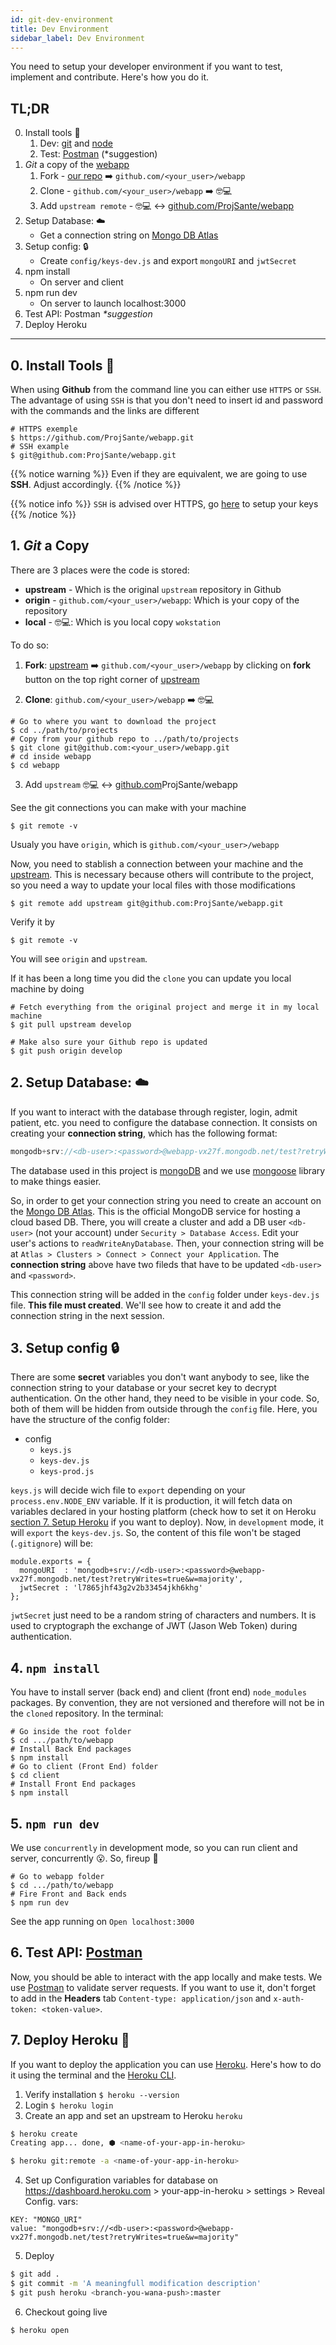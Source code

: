 ```yaml
---
id: git-dev-environment
title: Dev Environment
sidebar_label: Dev Environment
---
```



You need to setup your developer environment if you want to test, implement and contribute. Here's how you do it.

## TL;DR

0. Install tools 🔧
	1. Dev: [git](https://git-scm.com/) and [node](https://nodejs.org/)
	2. Test: [Postman](https://www.getpostman.com/) (*suggestion)
1. _Git_ a copy of the [webapp](github.com/ProjSante/webapp)
	1. Fork - [our repo](github.com/ProjSante/webapp) :arrow_right: `github.com/<your_user>/webapp`
	2. Clone - `github.com/<your_user>/webapp` :arrow_right: :nerd_face::computer:
	3. Add `upstream remote` - :nerd_face::computer: :left_right_arrow: [github.com/ProjSante/webapp](github.com/ProjSante/webapp)
2. Setup Database: ☁️
	- Get a connection string on [Mongo DB Atlas](https://cloud.mongodb.com/user#/atlas/login)
3. Setup config: :lock:
	- Create `config/keys-dev.js` and export `mongoURI` and `jwtSecret`
4. npm install
	- On server and client
5. npm run dev
	- On server to launch localhost:3000
6. Test API: Postman _*suggestion_
7. Deploy Heroku

<hr />

## 0. Install Tools 🔧
When using **Github** from the command line you can either use `HTTPS` or `SSH`. The advantage of using `SSH` is that you don't need to insert id and password with the commands and the links are different
```
# HTTPS exemple
$ https://github.com/ProjSante/webapp.git
# SSH example
$ git@github.com:ProjSante/webapp.git
```
{{% notice warning %}}
Even if they are equivalent, we are going to use **SSH**. Adjust accordingly.
{{% /notice %}}

{{% notice info %}}
`SSH` is advised over HTTPS, go [here](https://help.github.com/en/articles/connecting-to-github-with-ssh) to setup your keys
{{% /notice %}}

## 1. _Git_ a Copy
There are 3 places were the code is stored:

- **upstream** - Which is the original `upstream` repository in Github
- **origin** - `github.com/<your_user>/webapp`: Which is your copy of the repository
- **local** - :nerd_face::computer:: Which is you local copy `wokstation`

To do so:

1. **Fork**: [upstream](github.com/ProjSante/webapp) :arrow_right: `github.com/<your_user>/webapp`
 by clicking on **fork** button on the top right corner of [upstream](https://github.com/ProjSante/webapp)

2. **Clone**: `github.com/<your_user>/webapp` :arrow_right: :nerd_face::computer:

```
# Go to where you want to download the project
$ cd ../path/to/projects
# Copy from your github repo to ../path/to/projects
$ git clone git@github.com:<your_user>/webapp.git
# cd inside webapp
$ cd webapp
```

3. Add `upstream` :nerd_face::computer: :left_right_arrow: [github.com](github.com)ProjSante/webapp

See the git connections you can make with your machine
```
$ git remote -v
```
Usualy you have `origin`, which is `github.com/<your_user>/webapp`
 
Now, you need to stablish a connection between your machine and the [upstream](github.com/ProjSante/webapp).
This is necessary because others will contribute to the project, so you need a way to update your local files with those modifications

```
$ git remote add upstream git@github.com:ProjSante/webapp.git
```

Verify it by
```
$ git remote -v
```
You will see `origin` and `upstream`.

If it has been a long time you did the `clone` you can update you local machine by doing 
```
# Fetch everything from the original project and merge it in my local machine
$ git pull upstream develop

# Make also sure your Github repo is updated
$ git push origin develop
```

## 2. **Setup Database**: ☁️

If you want to interact with the database through register, login, admit patient, etc. you need to configure the database connection.
It consists on creating your **connection string**, which has the following format:

```js
mongodb+srv://<db-user>:<password>@webapp-vx27f.mongodb.net/test?retryWrites=true&w=majority
```
The database used in this project is [mongoDB](https://www.mongodb.com/) and we use [mongoose](https://mongoosejs.com/) library to make things easier.

So, in order to get your connection string you need to create an account on the [Mongo DB Atlas](https://cloud.mongodb.com/user#/atlas/login). This is the official MongoDB service for hosting a cloud based DB.
There, you will create a cluster and add a DB user `<db-user>` (not your account) under `Security > Database Access`. Edit your user's actions to `readWriteAnyDatabase`. Then, your connection string will be at `Atlas > Clusters > Connect > Connect your Application`. The **connection string** above have two fileds that have to be updated `<db-user>` and `<password>`.

This connection string will be added in the `config` folder under `keys-dev.js` file. **This file must created**. We'll see how to create it and add the connection string in the next session.

## 3. Setup config 🔒
There are some **secret** variables you don't want anybody to see, like the connection string to your database or your secret key to decrypt authentication. On the other hand, they need to be visible in your code. So, both of them will be hidden from outside through the `config` file. Here, you have the structure of the config folder:

- config
	- `keys.js`
	- `keys-dev.js`
	- `keys-prod.js`

`keys.js` will decide wich file to `export` depending on your `process.env.NODE_ENV` variable. If it is production, it will fetch data on variables declared in your hosting platform (check how to set it on Heroku [section 7. Setup Heroku](#7.-Setup-Heroku-🚀) if you want to deploy). Now, in `development` mode, it will `export` the `keys-dev.js`. So, the content of this file won't be staged (`.gitignore`) will be:
```
module.exports = {
  mongoURI  : 'mongodb+srv://<db-user>:<password>@webapp-vx27f.mongodb.net/test?retryWrites=true&w=majority',
  jwtSecret : 'l7865jhf43g2v2b33454jkh6khg'
};
```
`jwtSecret` just need to be a random string of characters and numbers. It is used to cryptograph the exchange of JWT (Jason Web Token) during authentication.


## 4. `npm install`
You have to install server (back end) and client (front end) `node_modules` packages. By convention, they are not versioned and therefore will not be in the `cloned` repository. In the terminal:
```
# Go inside the root folder
$ cd .../path/to/webapp
# Install Back End packages
$ npm install
# Go to client (Front End) folder
$ cd client
# Install Front End packages
$ npm install
```

## 5. `npm run dev`
We use `concurrently` in development mode, so you can run client and server, concurrently 😮.
So, fireup 🚀
```
# Go to webapp folder
$ cd .../path/to/webapp
# Fire Front and Back ends
$ npm run dev
```

See the app running on `Open localhost:3000`

## 6. Test API: [Postman](https://www.getpostman.com/downloads/)
Now, you should be able to interact with the app locally and make tests.
We use [Postman](https://www.getpostman.com/downloads/) to validate server requests.
If you want to use it, don't forget to add in the **Headers** tab `Content-type: application/json` and `x-auth-token: <token-value>`.

## 7. Deploy Heroku 🚀
If you want to deploy the application you can use [Heroku](https://dashboard.heroku.com/). Here's how to do it using the terminal and the [Heroku CLI](https://devcenter.heroku.com/articles/heroku-cli).

1. Verify installation `$ heroku --version`
2. Login `$ heroku login`
3. Create an app and set an upstream to Heroku `heroku`
```bash
$ heroku create
Creating app... done, ⬢ <name-of-your-app-in-heroku>

$ heroku git:remote -a <name-of-your-app-in-heroku>
```
4. Set up Configuration variables for database on https://dashboard.heroku.com > your-app-in-heroku > settings > Reveal Config. vars:
```
KEY: "MONGO_URI"
value: "mongodb+srv://<db-user>:<password>@webapp-vx27f.mongodb.net/test?retryWrites=true&w=majority"
```
5. Deploy 
```bash
$ git add .
$ git commit -m 'A meaningfull modification description'
$ git push heroku <branch-you-wana-push>:master
```

6. Checkout going live
```
$ heroku open
```
